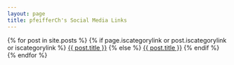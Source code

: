 ```yaml
---
layout: page
title: pfeifferCh's Social Media Links
---
```

<div class="main">
    {% for post in site.posts %}
    {% if page.iscategorylink  or post.iscategorylink  or iscategorylink %}
  <a href="?{{ post.title }}" class="button" target="_self" style="background-color: {{ post.categorylinkbgcolor | default: "#637d96" }} !important;">{{ post.title }}</a>
    {% else %}
  <a href="{{ post.excerpt | remove: '<p>' | remove: '</p>' }}" class="button" target="_blank">{{ post.title }}</a>
    {% endif %}
  {% endfor %}
</div>
